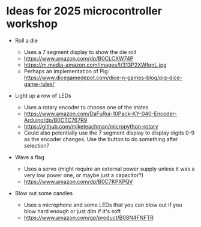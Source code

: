 Ideas for 2025 microcontroller workshop
===

* Roll a die
  - Uses a 7 segment display to show the die roll
  - https://www.amazon.com/dp/B0CLCXW74P
  - https://m.media-amazon.com/images/I/313P2XWfqnL.jpg
  - Perhaps an implementation of Pig: https://www.dicegamedepot.com/dice-n-games-blog/pig-dice-game-rules/

* Light up a row of LEDs
  - Uses a rotary encoder to choose one of the states
  - https://www.amazon.com/DaFuRui-10Pack-KY-040-Encoder-Arduino/dp/B0CTC767R9
  - https://github.com/miketeachman/micropython-rotary
  - Could also potentially use the 7 segment display to display digits 0-9 as the encoder changes. Use the button to do something after selection?

* Wave a flag
  - Uses a servo (might require an external power supply unless it was a very low power one, or maybe just a capacitor?)
  - https://www.amazon.com/dp/B0C7KPXPQV

* Blow out some candles
  - Uses s microphone and some LEDs that you can blow out if you blow hard enough or just dim if it's soft
  - https://www.amazon.com/gp/product/B08N4FNFTR
